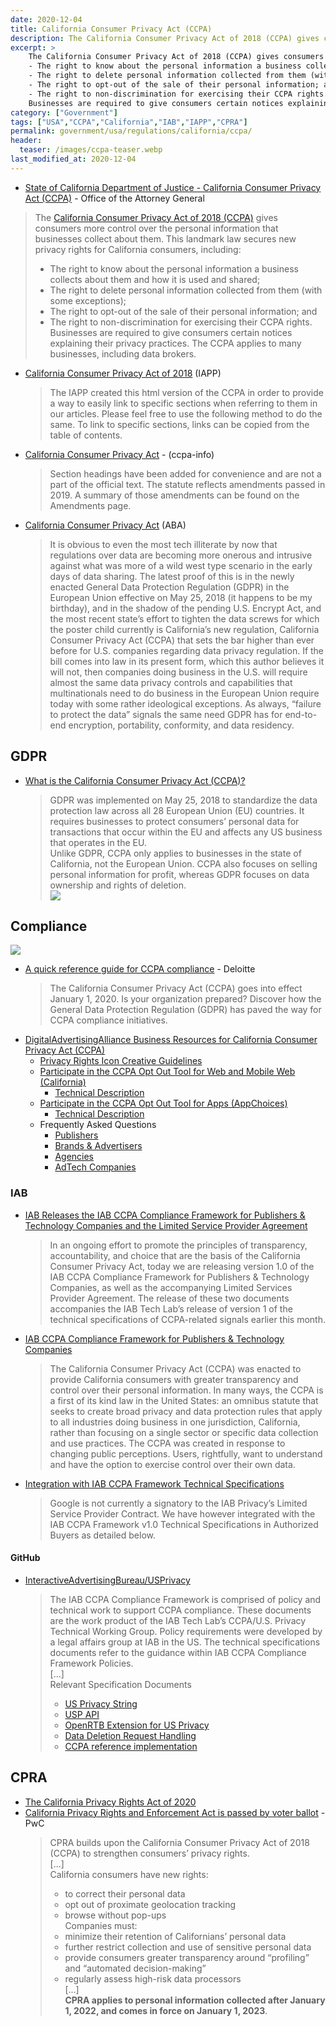 ```yaml
---
date: 2020-12-04
title: California Consumer Privacy Act (CCPA)
description: The California Consumer Privacy Act of 2018 (CCPA) gives consumers more control over the personal information that businesses collect about them. 
excerpt: >
    The California Consumer Privacy Act of 2018 (CCPA) gives consumers more control over the personal information that businesses collect about them. This landmark law secures new privacy rights for California consumers, including:
    - The right to know about the personal information a business collects about them and how it is used and shared;
    - The right to delete personal information collected from them (with some exceptions);
    - The right to opt-out of the sale of their personal information; and
    - The right to non-discrimination for exercising their CCPA rights.
    Businesses are required to give consumers certain notices explaining their privacy practices. The CCPA applies to many businesses, including data brokers.
category: ["Government"]
tags: ["USA","CCPA","California","IAB","IAPP","CPRA"]
permalink: government/usa/regulations/california/ccpa/
header:
  teaser: /images/ccpa-teaser.webp
last_modified_at: 2020-12-04
---
```


* [State of California Department of Justice - California Consumer Privacy Act (CCPA)](https://oag.ca.gov/privacy/ccpa) - Office of the Attorney General

> The [California Consumer Privacy Act of 2018 (CCPA)](http://leginfo.legislature.ca.gov/faces/codes_displayText.xhtml?division=3.&part=4.&lawCode=CIV&title=1.81.5) gives consumers more control over the personal information that businesses collect about them. This landmark law secures new privacy rights for California consumers, including:
> - The right to know about the personal information a business collects about them and how it is used and shared;
> - The right to delete personal information collected from them (with some exceptions);
> - The right to opt-out of the sale of their personal information; and
> - The right to non-discrimination for exercising their CCPA rights.\
Businesses are required to give consumers certain notices explaining their privacy practices. The CCPA applies to many businesses, including data brokers.
* [California Consumer Privacy Act of 2018](https://iapp.org/resources/article/california-consumer-privacy-act-of-2018/) (IAPP)
  > The IAPP created this html version of the CCPA in order to provide a way to easily link to specific sections when referring to them in our articles. Please feel free to use the following method to do the same. To link to specific sections, links can be copied from the table of contents.
* [California Consumer Privacy Act](https://ccpa-info.com/) - (ccpa-info)
  > Section headings have been added for convenience and are not a part of the official text.  The statute reflects amendments passed in 2019.  A summary of those amendments can be found on the Amendments page.
* [California Consumer Privacy Act](https://www.americanbar.org/groups/business_law/publications/committee_newsletters/bcl/2019/201902/fa_9/) (ABA)
  > It is obvious to even the most tech illiterate by now that regulations over data are becoming more onerous and intrusive against what was more of a wild west type scenario in the early days of data sharing.  The latest proof of this is in the newly enacted General Data Protection Regulation (GDPR) in the European Union effective on May 25, 2018 (it happens to be my birthday), and in the shadow of the pending U.S. Encrypt Act, and the most recent state’s effort to tighten the data screws for which the poster child currently is California’s new regulation, California Consumer Privacy Act (CCPA) that sets the bar higher than ever before for U.S. companies regarding data privacy regulation. If the bill comes into law in its present form, which this author believes it will not, then companies doing business in the U.S. will require almost the same data privacy controls and capabilities that multinationals need to do business in the European Union require today with some rather ideological exceptions. As always, “failure to protect the data” signals the same need GDPR has for end-to-end encryption, portability, conformity, and data residency.

## GDPR

* [What is the California Consumer Privacy Act (CCPA)?](https://www.logicworks.com/blog/2019/03/what-is-the-ccpa/)
  > GDPR was implemented on May 25, 2018 to standardize the data protection law across all 28 European Union (EU) countries. It requires businesses to protect consumers’ personal data for transactions that occur within the EU and affects any US business that operates in the EU.\
  > Unlike GDPR, CCPA only applies to businesses in the state of California, not the European Union. CCPA also focuses on selling personal information for profit, whereas GDPR focuses on data ownership and rights of deletion.\
  > ![](https://i.imgur.com/7g4UdbA.png)


## Compliance

![](https://i.imgur.com/tGeU9PO.png)

* [A quick reference guide for CCPA compliance](https://www2.deloitte.com/us/en/pages/advisory/articles/ccpa-compliance-readiness.html) - Deloitte
  > The California Consumer Privacy Act (CCPA) goes into effect January 1, 2020. Is your organization prepared? Discover how the General Data Protection Regulation (GDPR) has paved the way for CCPA compliance initiatives.
* [DigitalAdvertisingAlliance Business Resources for California Consumer Privacy Act (CCPA)](https://digitaladvertisingalliance.org/ccparesources)
  * [Privacy Rights Icon Creative Guidelines](https://digitaladvertisingalliance.org/DAA_style/ADS/Privacy_Rights_Icon_Creative_Guidelines.pdf)
  * [Participate in the CCPA Opt Out Tool for Web and Mobile Web (California)](https://digitaladvertisingalliance.org/integrate-webchoices-ccpa) 
    * [Technical Description](https://digitaladvertisingalliance.org/DAA_style/ADS/CCPA_Opt_Out_Tool_Technical_Description.pdf)
  * [Participate in the CCPA Opt Out Tool for Apps (AppChoices)](https://digitaladvertisingalliance.org/integrate-appchoices)
    * [Technical Description](https://digitaladvertisingalliance.org/DAA_style/ADS/AppChoices_CCPA_Opt_Out_User_Flow_Technical_Description.pdf)
  * Frequently Asked Questions
    - [Publishers](https://digitaladvertisingalliance.org/DAA_style/ADS/CCPA_FAQ_Publishers.pdf)
    - [Brands & Advertisers](https://digitaladvertisingalliance.org/DAA_style/ADS/CCPA_FAQ_Advertisers.pdf)
    - [Agencies](https://digitaladvertisingalliance.org/DAA_style/ADS/CCPA_FAQ_Agencies.pdf)
    - [AdTech Companies](https://digitaladvertisingalliance.org/DAA_style/ADS/CCPA_FAQ_AdTech.pdf)

### IAB
* [IAB Releases the IAB CCPA Compliance Framework for Publishers & Technology Companies and the Limited Service Provider Agreement](https://www.iab.com/blog/ccpa-compliance-framework/)
  > In an ongoing effort to promote the principles of transparency, accountability, and choice that are the basis of the California Consumer Privacy Act, today we are releasing version 1.0 of the IAB CCPA Compliance Framework for Publishers & Technology Companies, as well as the accompanying Limited Services Provider Agreement. The release of these two documents accompanies the IAB Tech Lab’s release of version 1 of the technical specifications of CCPA-related signals earlier this month.
* [IAB CCPA Compliance Framework for Publishers & Technology Companies](https://www.iab.com/guidelines/ccpa-framework/)
  > The California Consumer Privacy Act (CCPA) was enacted to provide California consumers with greater transparency and control over their personal information. In many ways, the CCPA is a first of its kind law in the United States: an omnibus statute that seeks to create broad privacy and data protection rules that apply to all industries doing business in one jurisdiction, California, rather than focusing on a single sector or specific data collection and use practices. The CCPA was created in response to changing public perceptions. Users, rightfully, want to understand and have the option to exercise control over their own data.
* [Integration with IAB CCPA Framework Technical Specifications](https://support.google.com/authorizedbuyers/answer/9658888?hl=en)
  > Google is not currently a signatory to the IAB Privacy’s Limited Service Provider Contract. We have however integrated with the IAB CCPA Framework v1.0 Technical Specifications in Authorized Buyers as detailed below.

#### GitHub

* [InteractiveAdvertisingBureau/USPrivacy](https://github.com/InteractiveAdvertisingBureau/USPrivacy)
  > The IAB CCPA Compliance Framework is comprised of policy and technical work to support CCPA compliance. These documents are the work product of the IAB Tech Lab’s CCPA/U.S. Privacy Technical Working Group. Policy requirements were developed by a legal affairs group at IAB in the US. The technical specifications documents refer to the guidance within IAB CCPA Compliance Framework Policies.\
  > [...]\
  > Relevant Specification Documents
  > - [US Privacy String](https://github.com/InteractiveAdvertisingBureau/USPrivacy/blob/master/CCPA/US%20Privacy%20String.md)
  > - [USP API](https://github.com/InteractiveAdvertisingBureau/USPrivacy/blob/master/CCPA/USP%20API.md)
  > - [OpenRTB Extension for US Privacy](https://github.com/InteractiveAdvertisingBureau/USPrivacy/blob/master/CCPA/OpenRTB%20Extension%20for%20USPrivacy.md)
  > - [Data Deletion Request Handling](https://github.com/InteractiveAdvertisingBureau/USPrivacy/blob/master/CCPA/Data%20Deletion%20Request%20Handling.md)
  > - [CCPA reference implementation](https://github.com/InteractiveAdvertisingBureau/CCPA-reference-code) 


## CPRA

* [The California Privacy Rights Act of 2020](https://oag.ca.gov/system/files/initiatives/pdfs/19-0021A1%20%28Consumer%20Privacy%20-%20Version%203%29_1.pdf)
* [California Privacy Rights and Enforcement Act is passed by voter ballot](https://www.pwc.com/us/en/services/consulting/cybersecurity/california-consumer-privacy-act.html) - PwC
  > CPRA builds upon the California Consumer Privacy Act of 2018 (CCPA) to strengthen consumers’ privacy rights.\
  > [...]\
  > California consumers have new rights:
  > - to correct their personal data 
  > - opt out of proximate geolocation tracking 
  > - browse without pop-ups\
  > Companies must: 
  > - minimize their retention of Californians’ personal data 
  > - further restrict collection and use of sensitive personal data 
  > - provide consumers greater transparency around “profiling” and “automated decision-making” 
  > - regularly assess high-risk data processors\
  > [...]\
  > **CPRA applies to personal information collected after January 1, 2022, and comes in force on January 1, 2023**. 
